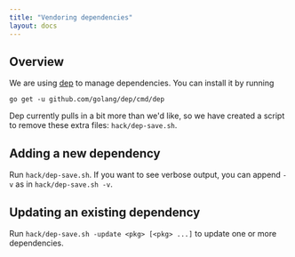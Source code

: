 ```yaml
---
title: "Vendoring dependencies"
layout: docs
---
```


## Overview

We are using [dep][0] to manage dependencies. You can install it by running

```
go get -u github.com/golang/dep/cmd/dep
```

Dep currently pulls in a bit more than we'd like, so
we have created a script to remove these extra files: `hack/dep-save.sh`.

## Adding a new dependency

Run `hack/dep-save.sh`. If you want to see verbose output, you can append `-v` as in
`hack/dep-save.sh -v`.

## Updating an existing dependency

Run `hack/dep-save.sh -update <pkg> [<pkg> ...]` to update one or more dependencies.

[0]: https://github.com/golang/dep
